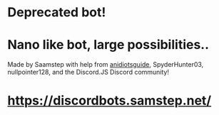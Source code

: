 # Deprecated bot! 
# Nano like bot, large possibilities..

Made by Saamstep with help from [anidiotsguide](http://anidiots.guide), SpyderHunter03, nullpointer128, and the Discord.JS Discord community!

# https://discordbots.samstep.net/
